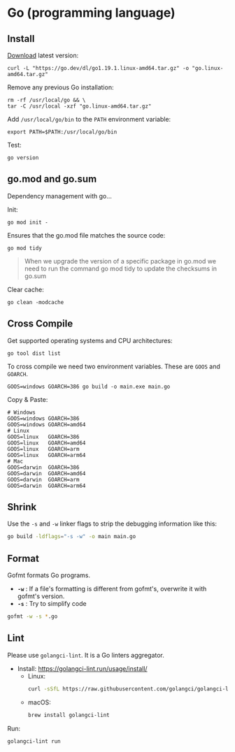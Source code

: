 # Go (programming language)

## Install

[Download](https://go.dev/dl/) latest version: 

```shell
curl -L "https://go.dev/dl/go1.19.1.linux-amd64.tar.gz" -o "go.linux-amd64.tar.gz"
```

Remove any previous Go installation:

```shell
rm -rf /usr/local/go && \
tar -C /usr/local -xzf "go.linux-amd64.tar.gz"
```


Add `/usr/local/go/bin` to the `PATH` environment variable:

```shell
export PATH=$PATH:/usr/local/go/bin
```

Test:

```shell
go version
```

## go.mod and go.sum

Dependency management with go...

Init:

```shell
go mod init -
```

Ensures that the go.mod file matches the source code:

```shell
go mod tidy
```

> When we upgrade the version of a specific package in go.mod
> we need to run the command go mod tidy to update the checksums in go.sum

Clear cache:

```shell
go clean -modcache
```

## Cross Compile

Get supported operating systems and CPU architectures:

```shell
go tool dist list
```

To cross compile we need two environment variables.
These are `GOOS` and `GOARCH`.

```shell
GOOS=windows GOARCH=386 go build -o main.exe main.go
```

Copy & Paste:
```text
# Windows
GOOS=windows GOARCH=386
GOOS=windows GOARCH=amd64
# Linux
GOOS=linux   GOARCH=386
GOOS=linux   GOARCH=amd64
GOOS=linux   GOARCH=arm
GOOS=linux   GOARCH=arm64
# Mac
GOOS=darwin  GOARCH=386
GOOS=darwin  GOARCH=amd64
GOOS=darwin  GOARCH=arm
GOOS=darwin  GOARCH=arm64
```

## Shrink

Use the `-s` and `-w` linker flags to strip the debugging information like this:

```bash
go build -ldflags="-s -w" -o main main.go
```

## Format

Gofmt formats Go programs.

* **`-w`** : If a file's formatting is different from gofmt's, overwrite it with gofmt's version.
* **`-s`** : Try to simplify code

```bash
gofmt -w -s *.go
```

## Lint

Please use `golangci-lint`. It is a Go linters aggregator.

* Install: <https://golangci-lint.run/usage/install/>
    * Linux:
        ```bash
        curl -sSfL https://raw.githubusercontent.com/golangci/golangci-lint/master/install.sh | sh -s -- -b $(go env GOPATH)/bin
        ```
    * macOS:
        ```bash
        brew install golangci-lint
        ```

Run:
```bash
golangci-lint run
```